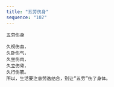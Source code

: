```yaml
---
title: "五劳伤身"
sequence: "102"
---
```


```text
五劳伤身

久视伤血，
久卧伤气，
久坐伤肉，
久立伤骨，
久行伤筋。
所以，生活要注意劳逸结合，别让“五劳”伤了身体。
```
